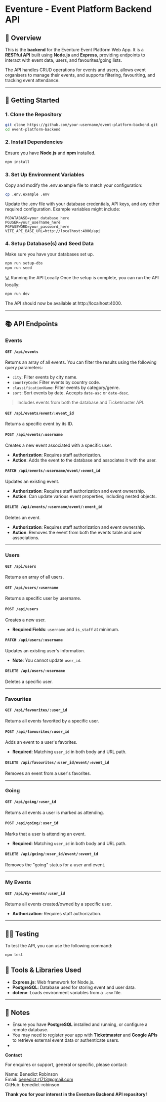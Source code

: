# Eventure - Event Platform Backend API

## 🧩 Overview

This is the **backend** for the Eventure Event Platform Web App. It is a **RESTful API** built using **Node.js** and **Express**, providing endpoints to interact with event data, users, and favourites/going lists.

The API handles CRUD operations for events and users, allows event organisers to manage their events, and supports filtering, favouriting, and tracking event attendance.

---

## 🚀 Getting Started

### 1. Clone the Repository

```bash
git clone https://github.com/your-username/event-platform-backend.git
cd event-platform-backend
```
### 2. Install Dependencies

Ensure you have **Node.js** and **npm** installed.

```bash
npm install
```
### 3. Set Up Environment Variables

Copy and modify the .env.example file to match your configuration:

```bash
cp .env.example .env
```
Update the .env file with your database credentials, API keys, and any other required configuration. Example variables might include:
```env
PGDATABASE=your_database_here
PGUSER=your_username_here
PGPASSWORD=your_password_here
VITE_API_BASE_URL=http://localhost:4000/api
```
### 4. Setup Database(s) and Seed Data

Make sure you have your databases set up.

```bash
npm run setup-dbs
npm run seed
```

💻 Running the API Locally
Once the setup is complete, you can run the API locally:

```bash
npm run dev
```
The API should now be available at http://localhost:4000.

---

## 📚 API Endpoints

### **Events**

#### `GET /api/events`

Returns an array of all events. You can filter the results using the following query parameters:

- `city`: Filter events by city name.
- `countryCode`: Filter events by country code.
- `classificationName`: Filter events by category/genre.
- `sort`: Sort events by date. Accepts `date-asc` or `date-desc`.

> Includes events from both the database and Ticketmaster API.

#### `GET /api/events/event/:event_id`

Returns a specific event by its ID.

#### `POST /api/events/:username`

Creates a new event associated with a specific user.

- **Authorization**: Requires staff authorization.
- **Action**: Adds the event to the database and associates it with the user.

#### `PATCH /api/events/:username/event/:event_id`

Updates an existing event.

- **Authorization**: Requires staff authorization and event ownership.
- **Action**: Can update various event properties, including nested objects.

#### `DELETE /api/events/:username/event/:event_id`

Deletes an event.

- **Authorization**: Requires staff authorization and event ownership.
- **Action**: Removes the event from both the events table and user associations.

---

### **Users**

#### `GET /api/users`

Returns an array of all users.

#### `GET /api/users/:username`

Returns a specific user by username.

#### `POST /api/users`

Creates a new user.

- **Required Fields**: `username` and `is_staff` at minimum.

#### `PATCH /api/users/:username`

Updates an existing user's information.

- **Note**: You cannot update `user_id`.

#### `DELETE /api/users/:username`

Deletes a specific user.

---

### **Favourites**

#### `GET /api/favourites/:user_id`

Returns all events favorited by a specific user.

#### `POST /api/favourites/:user_id`

Adds an event to a user's favorites.

- **Required**: Matching `user_id` in both body and URL path.

#### `DELETE /api/favourites/:user_id/event/:event_id`

Removes an event from a user's favorites.

---

### **Going**

#### `GET /api/going/:user_id`

Returns all events a user is marked as attending.

#### `POST /api/going/:user_id`

Marks that a user is attending an event.

- **Required**: Matching `user_id` in both body and URL path.

#### `DELETE /api/going/:user_id/event/:event_id`

Removes the "going" status for a user and event.

---

### **My Events**

#### `GET /api/my-events/:user_id`

Returns all events created/owned by a specific user.

- **Authorization**: Requires staff authorization.

---

## 🧑‍💻 Testing

To test the API, you can use the following command:

```bash
npm test
```

## 🔧 Tools & Libraries Used

- **Express.js**: Web framework for Node.js.
- **PostgreSQL**: Database used for storing event and user data.
- **dotenv**: Loads environment variables from a `.env` file.

---

## 📝 Notes

- Ensure you have **PostgreSQL** installed and running, or configure a remote database.
- You may need to register your app with **Ticketmaster** and **Google APIs** to retrieve external event data or authenticate users.
- 

**Contact**

For enquires or support, general or specific, please contact:

Name: Benedict Robinson <br />
Email: benedict.r1713@gmail.com <br />
GitHub: benedict-robinson <br />


**Thank you for your interest in the Eventure Backend API repository!**


